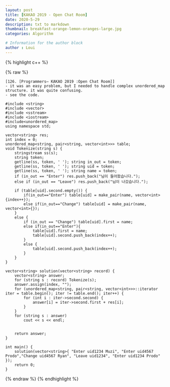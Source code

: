 ```yaml
---
layout: post
title: [KAKAO 2019 - Open Chat Room]
date: 2020-5-29
description: txt to markdown
thumbnail: breakfast-orange-lemon-oranges-large.jpg
categories: Algorithm

# Information for the author block
author : Loui
---
```


{% highlight c++ %}

{% raw %}

	﻿[126. [Programmers– KAKAO 2019 :Open Chat Room]]
	- it was an easy problem, but I needed to handle complex unordered_map structure. it was quite confusing.
	- see the code.
	
	#include <string>
	#include <vector>
	#include <sstream>
	#include <iostream>
	#include<unordered_map>
	using namespace std;
	
	vector<string> res;
	int index = 0;
	unordered_map<string, pair<string, vector<int>>> table;
	void Tokenize(string s) {
		stringstream ss(s);
		string token;
		getline(ss, token, ' '); string in_out = token;
		getline(ss, token, ' '); string uid = token;
		getline(ss, token, ' '); string name = token;
		if (in_out == "Enter") res.push_back("님이 들어왔습니다.");
		else if (in_out == "Leave") res.push_back("님이 나갔습니다.");
	
		if (table[uid].second.empty()) {
			if(in_out=="Enter") table[uid] = make_pair(name, vector<int>{index++});
			else if(in_out=="Change") table[uid] = make_pair(name, vector<int>{});
		} 
		else {
			if (in_out == "Change") table[uid].first = name;
			else if(in_out=="Enter"){
				table[uid].first = name;
				table[uid].second.push_back(index++);
			}
			else {
				table[uid].second.push_back(index++);
			}
		}
	}
	
	vector<string> solution(vector<string> record) {
		vector<string> answer;
		for (string s : record) Tokenize(s);
		answer.assign(index, "");
		for (unordered_map<string, pair<string, vector<int>>>::iterator iter = table.begin(); iter != table.end(); iter++) {
			for (int i : iter->second.second) {
				answer[i] = iter->second.first + res[i];
			}
		}
		for (string s : answer)
			cout << s << endl;
	
		
		return answer;
	}
	
	int main() {
		solution(vector<string>{ "Enter uid1234 Muzi", "Enter uid4567 Prodo","Change uid4567 Ryan", "Leave uid1234", "Enter uid1234 Prodo"  });
		return 0;
	}
	
{% endraw %}
{% endhighlight %}

